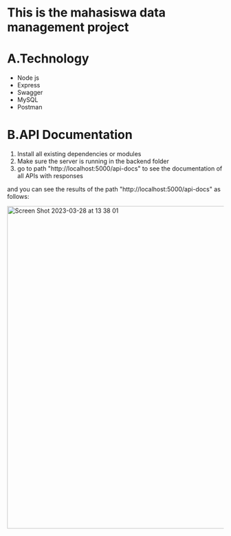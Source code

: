 # This is the mahasiswa data management project


# A.Technology 
- Node js
- Express 
- Swagger
- MySQL
- Postman


# B.API Documentation

1. Install all existing dependencies or modules
2. Make sure the server is running in the backend folder
3. go to path "http://localhost:5000/api-docs" to see the documentation of all APIs with responses

and you can see the results of the path "http://localhost:5000/api-docs" as follows: 

<img width="750" alt="Screen Shot 2023-03-28 at 13 38 01" src="https://user-images.githubusercontent.com/106460262/228149565-c2dc5d32-15c1-4236-adb9-835029681c3c.png">
